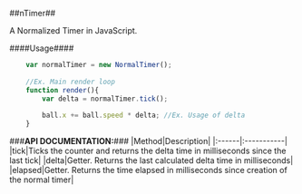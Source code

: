 ##nTimer##


A Normalized Timer in JavaScript.

####Usage####
```JavaScript
	var normalTimer = new NormalTimer();
	
	//Ex. Main render loop
	function render(){
		var delta = normalTimer.tick();
		
		ball.x += ball.speed * delta; //Ex. Usage of delta
	}
```

###**API DOCUMENTATION:**###
|Method|Description|
|:------|:-----------|
|tick|Ticks the counter and returns the delta time in milliseconds since the last tick|
|delta|Getter. Returns the last calculated delta time in milliseconds|
|elapsed|Getter. Returns the time elapsed in milliseconds since creation of the normal timer|